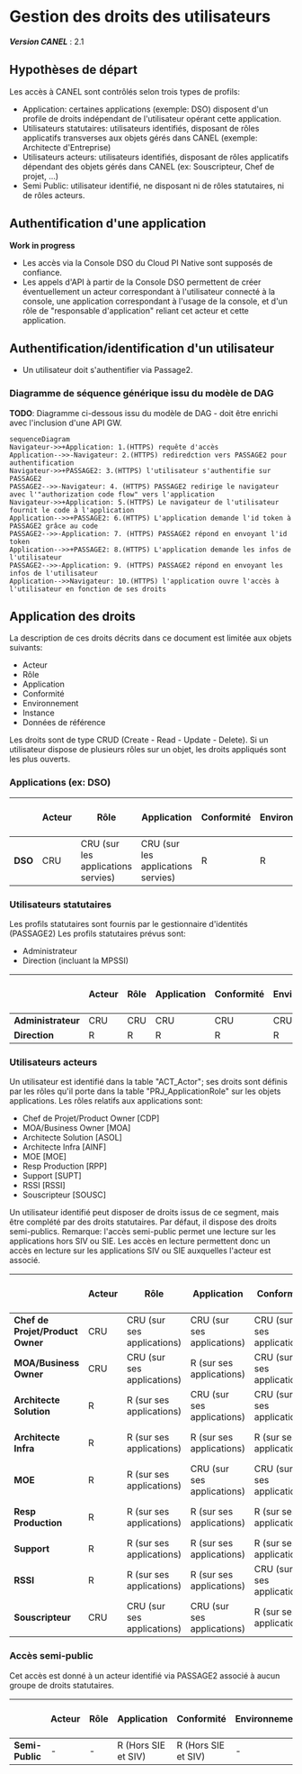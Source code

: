 # Gestion des droits des utilisateurs

**_Version CANEL_** : 2.1

## Hypothèses de départ

Les accès à CANEL sont contrôlés selon trois types de profils:
- Application: certaines applications (exemple: DSO) disposent d'un profile de droits indépendant de l'utilisateur opérant cette application.
- Utilisateurs statutaires: utilisateurs identifiés, disposant de rôles applicatifs transverses aux objets gérés dans CANEL (exemple: Architecte d'Entreprise)
- Utilisateurs acteurs: utilisateurs identifiés, disposant de rôles applicatifs dépendant des objets gérés dans CANEL (ex: Souscripteur, Chef de projet, ...)
- Semi Public: utilisateur identifié, ne disposant ni de rôles statutaires, ni de rôles acteurs.

## Authentification d'une application

**Work in progress**
- Les accès via la Console DSO du Cloud PI Native sont supposés de confiance.
- Les appels d'API à partir de la Console DSO permettent de créer éventuellement un acteur correspondant à l'utilisateur connecté à la console, une application correspondant à l'usage de la console, et d'un rôle de "responsable d'application" reliant cet acteur et cette application.

## Authentification/identification d'un utilisateur

- Un utilisateur doit s'authentifier via Passage2.

### Diagramme de séquence générique issu du modèle de DAG

**TODO**: Diagramme ci-dessous issu du modèle de DAG - doit être enrichi avec l'inclusion d'une API GW.

```mermaid
sequenceDiagram
Navigateur->>+Application: 1.(HTTPS) requête d'accès
Application-->>-Navigateur: 2.(HTTPS) rediredction vers PASSAGE2 pour authentification
Navigateur->>+PASSAGE2: 3.(HTTPS) l'utilisateur s'authentifie sur PASSAGE2
PASSAGE2-->>-Navigateur: 4. (HTTPS) PASSAGE2 redirige le navigateur avec l'"authorization code flow" vers l'application
Navigateur->>+Application: 5.(HTTPS) Le navigateur de l'utilisateur fournit le code à l'application
Application-->>+PASSAGE2: 6.(HTTPS) L'application demande l'id token à PASSAGE2 grâce au code
PASSAGE2-->>-Application: 7. (HTTPS) PASSAGE2 répond en envoyant l'id token
Application-->>+PASSAGE2: 8.(HTTPS) L'application demande les infos de l'utilisateur
PASSAGE2-->>-Application: 9. (HTTPS) PASSAGE2 répond en envoyant les infos de l'utilisateur
Application-->>Navigateur: 10.(HTTPS) l'application ouvre l'accès à l'utilisateur en fonction de ses droits
```

## Application des droits

La description de ces droits décrits dans ce document est limitée aux objets suivants:
- Acteur
- Rôle
- Application
- Conformité
- Environnement
- Instance
- Données de référence

Les droits sont de type CRUD (Create - Read - Update - Delete).
Si un utilisateur dispose de plusieurs rôles sur un objet, les droits appliqués sont les plus ouverts.

### Applications (ex: DSO)

|         | Acteur |                Rôle                |            Application             | Conformité | Environnement |              Instance              | Données de référence |
|---------|--------|------------------------------------|------------------------------------|------------|---------------|------------------------------------|----------------------|
| **DSO** |  CRU   | CRU (sur les applications servies) | CRU (sur les applications servies) |      R     |       R       | CRU (sur les applications servies) |         CRUD         |

### Utilisateurs statutaires

Les profils statutaires sont fournis par le gestionnaire d'identités (PASSAGE2)
Les profils statutaires prévus sont:
- Administrateur
- Direction (incluant la MPSSI)

|                    | Acteur |  Rôle  | Application | Conformité | Environnement | Instance | Données de référence |
|--------------------|--------|--------|-------------|------------|---------------|----------|----------------------|
| **Administrateur** |  CRU   |   CRU  |     CRU     |     CRU    |      CRU      |    CRU   |         CRUD         |
|    **Direction**   |   R    |    R   |      R      |      R     |       R       |     R    |         CRU          |

### Utilisateurs acteurs

Un utilisateur est identifié dans la table "ACT_Actor"; ses droits sont définis par les rôles qu'il porte dans la table "PRJ_ApplicationRole" sur les objets applications.
Les rôles relatifs aux applications sont:
- Chef de Projet/Product Owner [CDP]
- MOA/Business Owner [MOA]
- Architecte Solution [ASOL]
- Architecte Infra [AINF]
- MOE [MOE]
- Resp Production [RPP]
- Support [SUPT]
- RSSI [RSSI]
- Souscripteur [SOUSC]

Un utilisateur identifié peut disposer de droits issus de ce segment, mais être complété par des droits statutaires. Par défaut, il dispose des droits semi-publics.
Remarque: l'accès semi-public permet une lecture sur les applications hors SIV ou SIE. Les accès en lecture permettent donc un accès en lecture sur les applications SIV ou SIE auxquelles l'acteur est associé.

|                                  | Acteur |           Rôle             |         Application        |         Conformité         | Environnement |          Instance          | Données de référence |
|----------------------------------|--------|----------------------------|----------------------------|----------------------------|---------------|----------------------------|----------------------|
| **Chef de Projet/Product Owner** |  CRU   | CRU (sur ses applications) | CRU (sur ses applications) | CRU (sur ses applications) |       R       | CRU (sur ses applications) |          R           |
|      **MOA/Business Owner**      |  CRU   | CRU (sur ses applications) |  R (sur ses applications)  | CRU (sur ses applications) |       R       |  R (sur ses applications)  |          R           |
|     **Architecte Solution**      |   R    |  R (sur ses applications)  | CRU (sur ses applications) | CRU (sur ses applications) |       R       | CRU (sur ses applications) |          R           |
|       **Architecte Infra**       |   R    |  R (sur ses applications)  |  R (sur ses applications)  |  R (sur ses applications)  |       R       | CRU (sur ses applications) |          R           |
|             **MOE**              |   R    |  R (sur ses applications)  | CRU (sur ses applications) | CRU (sur ses applications) |       R       | CRU (sur ses applications) |          R           |
|       **Resp Production**        |   R    |  R (sur ses applications)  |  R (sur ses applications)  |  R (sur ses applications)  |       R       | CRU (sur ses applications) |          R           |
|           **Support**            |   R    |  R (sur ses applications)  |  R (sur ses applications)  |  R (sur ses applications)  |       R       |  R (sur ses applications)  |          R           |
|            **RSSI**              |   R    |  R (sur ses applications)  |  R (sur ses applications)  | CRU (sur ses applications) |       R       |  R (sur ses applications)  |          R           |
|         **Souscripteur**         |  CRU   | CRU (sur ses applications) | CRU (sur ses applications) |  R (sur ses applications)  |       R       | CRU (sur ses applications) |          R           |

### Accès semi-public

Cet accès est donné à un acteur identifié via PASSAGE2 associé à aucun groupe de droits statutaires.

|                 | Acteur | Rôle |     Application     |     Conformité      | Environnement | Instance | Données de référence |
|-----------------|--------|------|---------------------|---------------------|---------------|----------|----------------------|
| **Semi-Public** |   -    |   -  | R (Hors SIE et SIV) | R (Hors SIE et SIV) |       -       |    -     |          R           |

